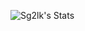 ![Sg2lk's Stats](https://github-readme-stats.vercel.app/api?username=Sg2lk&theme=tokyonight&show_icons=true&hide_border=false&count_private=true)
